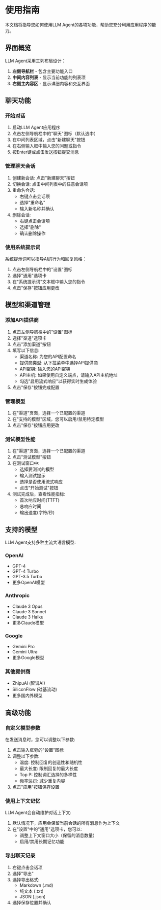 # 使用指南

本文档将指导您如何使用LLM Agent的各项功能，帮助您充分利用应用程序的能力。

## 界面概览

LLM Agent采用三列布局设计：

1. **左侧导航栏** - 包含主要功能入口
2. **中间内容列表** - 显示当前功能的列表项
3. **右侧主内容区** - 显示详细内容和交互界面

## 聊天功能

### 开始对话

1. 启动LLM Agent应用程序
2. 点击左侧导航栏中的"聊天"图标（默认选中）
3. 在中间列表区域，点击"新建聊天"按钮
4. 在右侧输入框中输入您的问题或指令
5. 按Enter键或点击发送按钮提交消息

### 管理聊天会话

1. 创建新会话: 点击"新建聊天"按钮
2. 切换会话: 点击中间列表中的任意会话项
3. 重命名会话:
   - 右键点击会话项
   - 选择"重命名"
   - 输入新名称并确认
4. 删除会话:
   - 右键点击会话项
   - 选择"删除"
   - 确认删除操作

### 使用系统提示词

系统提示词可以指导AI的行为和回复风格：

1. 点击左侧导航栏中的"设置"图标
2. 选择"通用"选项卡
3. 在"系统提示词"文本框中输入您的指令
4. 点击"保存"按钮应用更改

## 模型和渠道管理

### 添加API提供商

1. 点击左侧导航栏中的"设置"图标
2. 选择"渠道"选项卡
3. 点击"添加渠道"按钮
4. 填写以下信息:
   - 渠道名称: 为您的API配置命名
   - 提供商类型: 从下拉菜单中选择API提供商
   - API密钥: 输入您的API密钥
   - API主机: 如果使用自定义端点，请输入API主机地址
   - 勾选"启用流式响应"以获得实时生成体验
5. 点击"保存"按钮完成配置

### 管理模型

1. 在"渠道"页面，选择一个已配置的渠道
2. 在"支持的模型"区域，您可以启用/禁用特定模型
3. 点击"保存"按钮应用更改

### 测试模型性能

1. 在"渠道"页面，选择一个已配置的渠道
2. 点击"测试模型"按钮
3. 在测试窗口中:
   - 选择要测试的模型
   - 输入测试提示
   - 选择是否使用流式响应
   - 点击"开始测试"按钮
4. 测试完成后，查看性能指标:
   - 首次响应时间(TTFT)
   - 总响应时间
   - 输出速度(字符/秒)

## 支持的模型

LLM Agent支持多种主流大语言模型:

### OpenAI
- GPT-4
- GPT-4 Turbo
- GPT-3.5 Turbo
- 更多OpenAI模型

### Anthropic
- Claude 3 Opus
- Claude 3 Sonnet
- Claude 3 Haiku
- 更多Claude模型

### Google
- Gemini Pro
- Gemini Ultra
- 更多Google模型

### 其他提供商
- ZhipuAI (智谱AI)
- SiliconFlow (硅基流动)
- 更多国内外模型

## 高级功能

### 自定义模型参数

在发送消息时，您可以调整以下参数:

1. 点击输入框旁的"设置"图标
2. 调整以下参数:
   - 温度: 控制回复的创造性和随机性
   - 最大长度: 限制回复的最大长度
   - Top P: 控制词汇选择的多样性
   - 频率惩罚: 减少重复内容
3. 点击"应用"按钮保存设置

### 使用上下文记忆

LLM Agent会自动维护对话上下文:

1. 默认情况下，应用会保留当前会话的所有消息作为上下文
2. 在"设置"中的"通用"选项卡，您可以:
   - 调整上下文窗口大小（保留的消息数量）
   - 启用/禁用长期记忆功能

### 导出聊天记录

1. 右键点击会话项
2. 选择"导出"
3. 选择导出格式:
   - Markdown (.md)
   - 纯文本 (.txt)
   - JSON (.json)
4. 选择保存位置并确认
